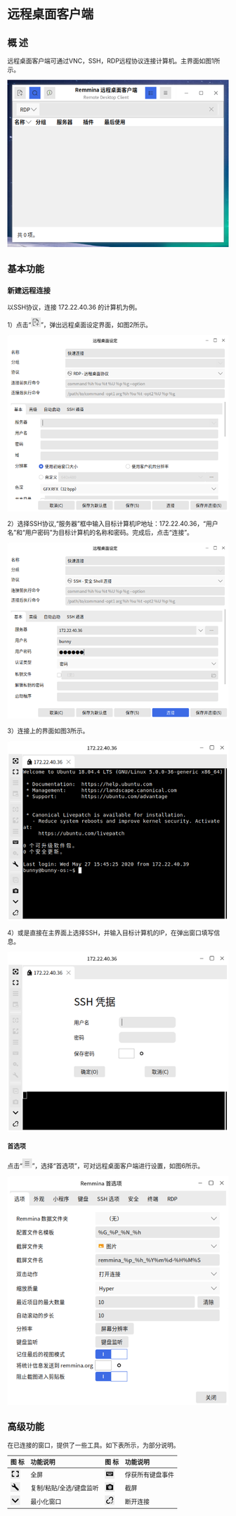 # 远程桌面客户端
## 概 述
远程桌面客户端可通过VNC，SSH，RDP远程协议连接计算机。主界面如图1所示。

![图 1 远程桌面客户端主界面](image/1.png)
<br>

## 基本功能
### 新建远程连接
以SSH协议，连接 172.22.40.36 的计算机为例。

1）点击“![](image/icon1.png)”，弹出远程桌面设定界面，如图2所示。

![图 2 远程桌面文件设定-big](image/2.png)

2）选择SSH协议,“服务器”框中输入目标计算机IP地址：172.22.40.36，“用户名”和“用户密码”为目标计算机的名称和密码。完成后，点击“连接”。

![图 3 连接配置-big](image/3.png)

3）连接上的界面如图3所示。

![图 4 连接成功](image/4.png)

4）或是直接在主界面上选择SSH，并输入目标计算机的IP，在弹出窗口填写信息。

![图 5 主界面填写信息](image/5.png)

#### 首选项
点击“![](image/icon2.png)”，选择“首选项”，可对远程桌面客户端进行设置，如图6所示。

![图 6 首选项](image/6.png)
<br>

## 高级功能
在已连接的窗口，提供了一些工具。如下表所示，为部分说明。

| 图 标 | 功能说明 | 图 标 | 功能说明 |
|:-----|:-----|:-----|:-----|
|![](image/icon3.png)| 全屏 | ![](image/icon4.png) | 俘获所有键盘事件 |
|![](image/icon5.png)| 复制/粘贴/全选/键盘监听 |![](image/icon6.png)| 截屏 |
|![](image/icon7.png)| 最小化窗口 | ![](image/icon8.png) |  断开连接 |

